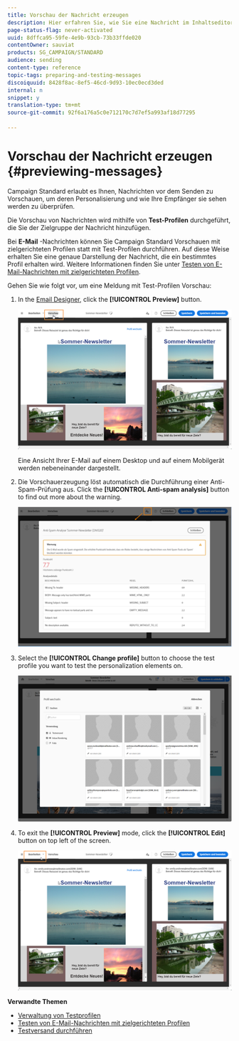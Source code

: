 ```yaml
---
title: Vorschau der Nachricht erzeugen
description: Hier erfahren Sie, wie Sie eine Nachricht im Inhaltseditor oder in Email Designer in der Vorschau anzeigen können.
page-status-flag: never-activated
uuid: 8dffca95-59fe-4e9b-93cb-73b33ffde020
contentOwner: sauviat
products: SG_CAMPAIGN/STANDARD
audience: sending
content-type: reference
topic-tags: preparing-and-testing-messages
discoiquuid: 8428f8ac-8ef5-46cd-9d93-10ec0ecd3ded
internal: n
snippet: y
translation-type: tm+mt
source-git-commit: 92f6a176a5c0e712170c7d7ef5a993af18d77295

---
```



# Vorschau der Nachricht erzeugen {#previewing-messages}

Campaign Standard erlaubt es Ihnen, Nachrichten vor dem Senden zu Vorschauen, um deren Personalisierung und wie Ihre Empfänger sie sehen werden zu überprüfen.

Die Vorschau von Nachrichten wird mithilfe von **Test-Profilen** durchgeführt, die Sie der Zielgruppe der Nachricht hinzufügen.

Bei **E-Mail** -Nachrichten können Sie Campaign Standard Vorschauen mit zielgerichteten Profilen statt mit Test-Profilen durchführen. Auf diese Weise erhalten Sie eine genaue Darstellung der Nachricht, die ein bestimmtes Profil erhalten wird. Weitere Informationen finden Sie unter [Testen von E-Mail-Nachrichten mit zielgerichteten Profilen](../../sending/using/testing-messages-using-target.md).

Gehen Sie wie folgt vor, um eine Meldung mit Test-Profilen Vorschau:

1. In the [Email Designer](../../designing/using/designing-content-in-adobe-campaign.md), click the **[!UICONTROL Preview]** button.

   ![](assets/sending_preview.png)

   Eine Ansicht Ihrer E-Mail auf einem Desktop und auf einem Mobilgerät werden nebeneinander dargestellt.

1. Die Vorschauerzeugung löst automatisch die Durchführung einer Anti-Spam-Prüfung aus. Click the **[!UICONTROL Anti-spam analysis]** button to find out more about the warning.

   ![](assets/sending_anti-spam_analysis.png)

1. Select the **[!UICONTROL Change profile]** button to choose the test profile you want to test the personalization elements on.

   ![](assets/sending_test-profile.png)

1. To exit the **[!UICONTROL Preview]** mode, click the **[!UICONTROL Edit]** button on top left of the screen.

   ![](assets/sending_preview_edit.png)

**Verwandte Themen**

* [Verwaltung von Testprofilen](../../audiences/using/managing-test-profiles.md)
* [Testen von E-Mail-Nachrichten mit zielgerichteten Profilen](../../sending/using/testing-messages-using-target.md)
* [Testversand durchführen](../../sending/using/sending-proofs.md)
